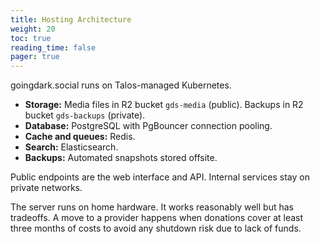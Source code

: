 ```yaml
---
title: Hosting Architecture
weight: 20
toc: true
reading_time: false
pager: true
---
```


goingdark.social runs on Talos-managed Kubernetes.

- **Storage:** Media files in R2 bucket `gds-media` (public). Backups in R2 bucket `gds-backups` (private).
- **Database:** PostgreSQL with PgBouncer connection pooling.
- **Cache and queues:** Redis.
- **Search:** Elasticsearch.
- **Backups:** Automated snapshots stored offsite.

Public endpoints are the web interface and API. Internal services stay on private networks.

The server runs on home hardware. It works reasonably well but has tradeoffs. A move to a provider happens when donations cover at least three months of costs to avoid any shutdown risk due to lack of funds.

